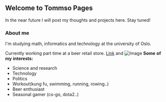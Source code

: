 ## Welcome to Tommso Pages

In the near future I will post my thoughts and projects here. Stay tuned!
### About me
I'm studying math, informatics and technology at the university of Oslo.

Currently working part time at a beer retail store.
[Link](url) and ![Image](src)
**Some** **of** **my** **interests:**
- Science and research
- Technology
- Politics 
- Workout(kung fu, swimming, running, rowing..)
- Beer enthusiast
- Seasonal gamer (cs-go, dota2..)




